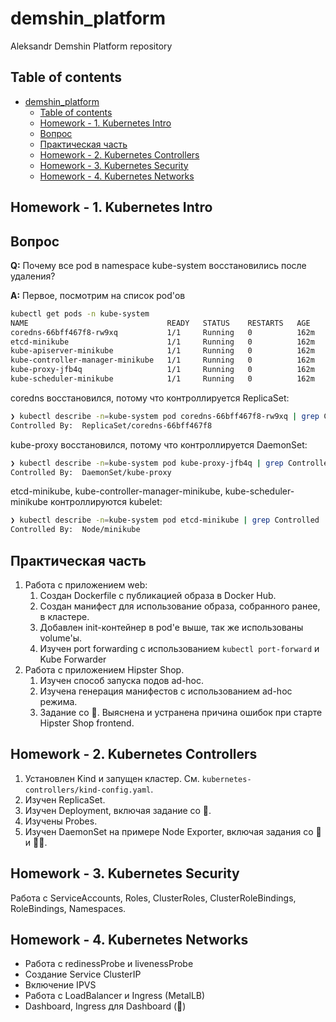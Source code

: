 # demshin_platform

Aleksandr Demshin Platform repository

## Table of contents

- [demshin_platform](#demshin_platform)
  - [Table of contents](#table-of-contents)
  - [Homework - 1. Kubernetes Intro](#homework---1-kubernetes-intro)
  - [Вопрос](#вопрос)
  - [Практическая часть](#практическая-часть)
  - [Homework - 2. Kubernetes Controllers](#homework---2-kubernetes-controllers)
  - [Homework - 3. Kubernetes Security](#homework---3-kubernetes-security)
  - [Homework - 4. Kubernetes Networks](#homework---4-kubernetes-networks)

## Homework - 1. Kubernetes Intro

## Вопрос

**Q:** Почему все pod в namespace kube-system восстановились после удаления?

**A:** Первое, посмотрим на список pod'ов

```bash
kubectl get pods -n kube-system
NAME                               READY   STATUS    RESTARTS   AGE
coredns-66bff467f8-rw9xq           1/1     Running   0          162m
etcd-minikube                      1/1     Running   0          162m
kube-apiserver-minikube            1/1     Running   0          162m
kube-controller-manager-minikube   1/1     Running   0          162m
kube-proxy-jfb4q                   1/1     Running   0          162m
kube-scheduler-minikube            1/1     Running   0          162m
```

coredns восстановился, потому что контроллируется ReplicaSet:

```bash
❯ kubectl describe -n=kube-system pod coredns-66bff467f8-rw9xq | grep Controlled
Controlled By:  ReplicaSet/coredns-66bff467f8
```

kube-proxy восстановился, потому что контроллируется DaemonSet:

```bash
❯ kubectl describe -n=kube-system pod kube-proxy-jfb4q | grep Controlled
Controlled By:  DaemonSet/kube-proxy
```

etcd-minikube, kube-controller-manager-minikube, kube-scheduler-minikube контроллируются kubelet:

```bash
❯ kubectl describe -n=kube-system pod etcd-minikube | grep Controlled
Controlled By:  Node/minikube
```

## Практическая часть

1. Работа с приложением web:
   1. Создан Dockerfile c публикацией образа в Docker Hub.
   2. Создан манифест для использование образа, собранного ранее, в кластере.
   3. Добавлен init-контейнер в pod'е выше, так же использованы volume'ы.
   4. Изучен port forwarding с использованием `kubectl port-forward` и Kube Forwarder
2. Работа с приложением Hipster Shop.
   1. Изучен способ запуска подов ad-hoc.
   2. Изучена генерация манифестов с использованием ad-hoc режима.
   3. Задание со 🌟. Выяснена и устранена причина ошибок при старте Hipster Shop frontend.

## Homework - 2. Kubernetes Controllers

1. Установлен Kind и запущен кластер. См. `kubernetes-controllers/kind-config.yaml`.
2. Изучен ReplicaSet.
3. Изучен Deployment, включая задание со 🌟.
4. Изучены Probes.
5. Изучен DaemonSet на примере Node Exporter, включая задания со 🌟 и 🌟🌟.

## Homework - 3. Kubernetes Security

Работа с ServiceAccounts, Roles, ClusterRoles, ClusterRoleBindings, RoleBindings, Namespaces.

## Homework - 4. Kubernetes Networks

- Работа с redinessProbe и livenessProbe
- Создание Service ClusterIP
- Включение IPVS
- Работа с LoadBalancer и Ingress (MetalLB)
- Dashboard, Ingress для Dashboard (🌟)